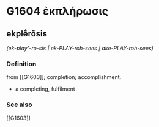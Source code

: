 # G1604 ἐκπλήρωσις

## ekplḗrōsis

_(ek-play'-ro-sis | ek-PLAY-roh-sees | ake-PLAY-roh-sees)_

### Definition

from [[G1603]]; completion; accomplishment.

- a completing, fulfilment

### See also

[[G1603]]

